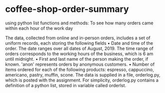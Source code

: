 # coffee-shop-order-summary
using python list functions and methods: To see how many orders came within each hour of the work day

The data, collected from online and in-person orders, includes a set of uniform records, each storing the following fields
• Date and time of the order. The date ranges over all dates of August, 2019. The time range of orders corresponds to the working hours of the business, which is 6 am until midnight.
• First and last name of the person making the order, if known. 'anon' represents orders by anonymous customers.
• Number of items ordered for each of the following products: espresso, cappuccino, americano, pastry, muffin, scone.
The data is supplied in a file, orderlog.py, which is posted with the assignment. For simplicity, orderlog.py contains a definition of a python list, stored in variable called orderlst.
